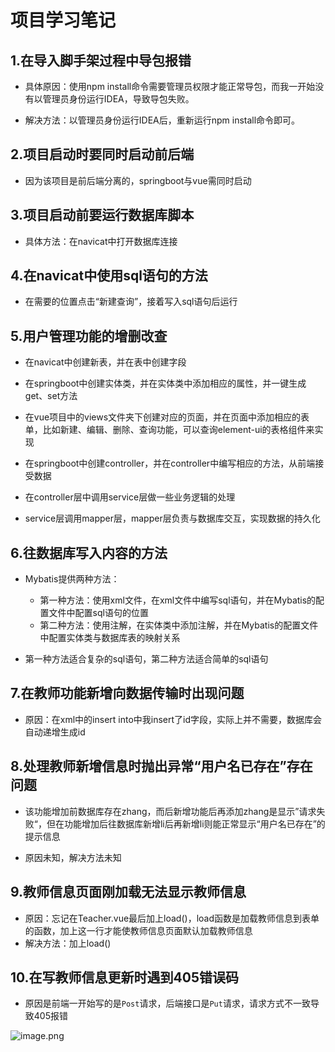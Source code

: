 # **项目学习笔记**

## **1.在导入脚手架过程中导包报错**

- 具体原因：使用npm install命令需要管理员权限才能正常导包，而我一开始没有以管理员身份运行IDEA，导致导包失败。

- 解决方法：以管理员身份运行IDEA后，重新运行npm install命令即可。

## **2.项目启动时要同时启动前后端**

- 因为该项目是前后端分离的，springboot与vue需同时启动

## **3.项目启动前要运行数据库脚本**

- 具体方法：在navicat中打开数据库连接

## **4.在navicat中使用sql语句的方法**

- 在需要的位置点击“新建查询”，接着写入sql语句后运行

## **5.用户管理功能的增删改查**

- 在navicat中创建新表，并在表中创建字段

- 在springboot中创建实体类，并在实体类中添加相应的属性，并一键生成get、set方法

- 在vue项目中的views文件夹下创建对应的页面，并在页面中添加相应的表单，比如新建、编辑、删除、查询功能，可以查询element-ui的表格组件来实现

- 在springboot中创建controller，并在controller中编写相应的方法，从前端接受数据

- 在controller层中调用service层做一些业务逻辑的处理

- service层调用mapper层，mapper层负责与数据库交互，实现数据的持久化

## 6.往数据库写入内容的方法

- Mybatis提供两种方法：
    - 第一种方法：使用xml文件，在xml文件中编写sql语句，并在Mybatis的配置文件中配置sql语句的位置
    - 第二种方法：使用注解，在实体类中添加注解，并在Mybatis的配置文件中配置实体类与数据库表的映射关系

- 第一种方法适合复杂的sql语句，第二种方法适合简单的sql语句

## 7.在教师功能新增向数据传输时出现问题

- 原因：在xml中的insert into中我insert了id字段，实际上并不需要，数据库会自动递增生成id

## 8.处理教师新增信息时抛出异常“用户名已存在”存在问题

- 该功能增加前数据库存在zhang，而后新增功能后再添加zhang是显示”请求失败“，但在功能增加后往数据库新增li后再新增li则能正常显示“用户名已存在”的提示信息

- 原因未知，解决方法未知

## 9.教师信息页面刚加载无法显示教师信息

- 原因：忘记在Teacher.vue最后加上load()，load函数是加载教师信息到表单的函数，加上这一行才能使教师信息页面默认加载教师信息
- 解决方法：加上load()

## 10.在写教师信息更新时遇到405错误码

- 原因是前端一开始写的是`Post`请求，后端接口是`Put`请求，请求方式不一致导致405报错

![image.png](https://cdn.nlark.com/yuque/0/2024/png/38425080/1722245687591-0987001f-6183-40fe-b7da-8d43f7463e37.png#averageHue=%23f5f4f4&clientId=u0da10289-cd52-4&from=paste&height=136&id=u5ff8cea8&originHeight=170&originWidth=685&originalType=binary&ratio=1.25&rotation=0&showTitle=false&size=12222&status=done&style=none&taskId=u6bb27e23-c0d8-4033-8fe5-988a1cebbac&title=&width=548)
